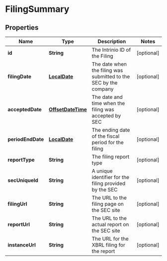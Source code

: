 
# FilingSummary

## Properties
Name | Type | Description | Notes
------------ | ------------- | ------------- | -------------
**id** | **String** | The Intrinio ID of the Filing |  [optional]
**filingDate** | [**LocalDate**](LocalDate.md) | The date when the filing was submitted to the SEC by the company |  [optional]
**acceptedDate** | [**OffsetDateTime**](OffsetDateTime.md) | The date and time when the filing was accepted by SEC |  [optional]
**periodEndDate** | [**LocalDate**](LocalDate.md) | The ending date of the fiscal period for the filing |  [optional]
**reportType** | **String** | The filing report type |  [optional]
**secUniqueId** | **String** | A unique identifier for the filing provided by the SEC |  [optional]
**filingUrl** | **String** | The URL to the filing page on the SEC site |  [optional]
**reportUrl** | **String** | The URL to the actual report on the SEC site |  [optional]
**instanceUrl** | **String** | The URL for the XBRL filing for the report |  [optional]




